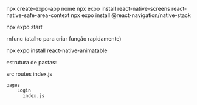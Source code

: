 
npx create-expo-app nome
npx expo install react-native-screens react-native-safe-area-context
npx expo install @react-navigation/native-stack

npx expo start

rnfunc (atalho para criar função rapidamente)

npx expo install react-native-animatable


estrutura de pastas:

src
	routes
	  index.js
	  
	pages
		Login
		  index.js


